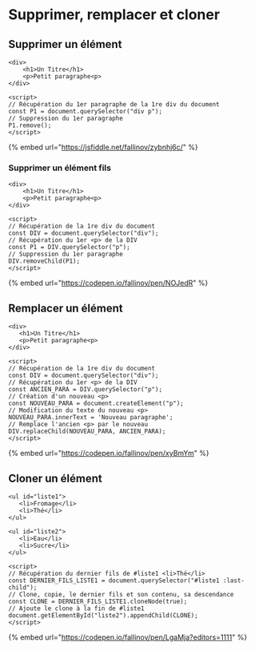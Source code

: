 # Supprimer, remplacer et cloner

## Supprimer un élément



```markup
<div>
    <h1>Un Titre</h1>
    <p>Petit paragraphe<p>
</div>

<script>
// Récupération du 1er paragraphe de la 1re div du document
const P1 = document.querySelector("div p");
// Suppression du 1er paragraphe
P1.remove();
</script>
```

{% embed url="https://jsfiddle.net/fallinov/zybnhj6c/" %}

### Supprimer un élément fils

```markup
<div>
    <h1>Un Titre</h1>
    <p>Petit paragraphe<p>
</div>

<script>
// Récupération de la 1re div du document
const DIV = document.querySelector("div");
// Récupération du 1er <p> de la DIV
const P1 = DIV.querySelector("p");
// Suppression du 1er paragraphe
DIV.removeChild(P1);
</script>
```

{% embed url="https://codepen.io/fallinov/pen/NOJedR" %}

## Remplacer un élément

```markup
<div>
   <h1>Un Titre</h1>
   <p>Petit paragraphe<p>
</div>

<script>
// Récupération de la 1re div du document
const DIV = document.querySelector("div");
// Récupération du 1er <p> de la DIV
const ANCIEN_PARA = DIV.querySelector("p");
// Création d'un nouveau <p>
const NOUVEAU_PARA = document.createElement("p");
// Modification du texte du nouveau <p>
NOUVEAU_PARA.innerText = 'Nouveau paragraphe';
// Remplace l'ancien <p> par le nouveau
DIV.replaceChild(NOUVEAU_PARA, ANCIEN_PARA);
</script>
```

{% embed url="https://codepen.io/fallinov/pen/xyBmYm" %}

## Cloner un élément

```markup
<ul id="liste1">
   <li>Fromage</li>
   <li>Thé</li>
</ul>

<ul id="liste2">
   <li>Eau</li>
   <li>Sucre</li>
</ul>

<script>
// Récupération du dernier fils de #liste1 <li>Thé</li>
const DERNIER_FILS_LISTE1 = document.querySelector("#liste1 :last-child");
// Clone, copie, le dernier fils et son contenu, sa descendance
const CLONE = DERNIER_FILS_LISTE1.cloneNode(true);
// Ajoute le clone à la fin de #liste1
document.getElementById("liste2").appendChild(CLONE);
</script>
```

{% embed url="https://codepen.io/fallinov/pen/LgaMja?editors=1111" %}

